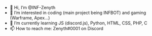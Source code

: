 - 👋 Hi, I’m @INF-Zenyth
- 👀 I’m interested in coding (main project being INFBOT) and gaming (Warframe, Apex...)
- 🌱 I’m currently learning JS (discord.js), Python, HTML, CSS, PHP, C
- 📫 How to reach me: Zenyth#0001 on Discord

<!---
INF-Zenyth/INF-Zenyth is a ✨ special ✨ repository because its `README.md` (this file) appears on your GitHub profile.
You can click the Preview link to take a look at your changes.
--->
